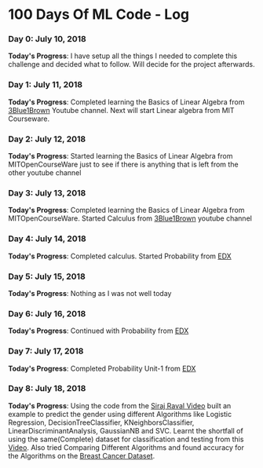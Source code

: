 # 100 Days Of ML Code - Log

### Day 0: July 10, 2018

**Today's Progress**: I have setup all the things I needed to complete this challenge and decided what to follow. Will decide for the project afterwards.

### Day 1: July 11, 2018

**Today's Progress**: Completed learning the Basics of Linear Algebra from [3Blue1Brown](https://www.youtube.com/watch?v=kjBOesZCoqc&index=1&list=PLZHQObOWTQDPD3MizzM2xVFitgF8hE_ab) Youtube channel. Next will start Linear algebra from MIT Courseware.

### Day 2: July 12, 2018

**Today's Progress**: Started learning the Basics of Linear Algebra from MITOpenCourseWare just to see if there is anything that is left from the other youtube channel

### Day 3: July 13, 2018

**Today's Progress**: Completed learning the Basics of Linear Algebra from MITOpenCourseWare. Started Calculus from [3Blue1Brown](https://www.youtube.com/playlist?list=PLZHQObOWTQDMsr9K-rj53DwVRMYO3t5Yr) youtube channel

### Day 4: July 14, 2018

**Today's Progress**: Completed calculus. Started Probability from [EDX](https://www.edx.org/course/introduction-probability-science-mitx-6-041x-2)

### Day 5: July 15, 2018

**Today's Progress**: Nothing as I was not well today

### Day 6: July 16, 2018

**Today's Progress**: Continued with Probability from [EDX](https://www.edx.org/course/introduction-probability-science-mitx-6-041x-2)

### Day 7: July 17, 2018

**Today's Progress**: Completed Probability Unit-1 from [EDX](https://www.edx.org/course/introduction-probability-science-mitx-6-041x-2)

### Day 8: July 18, 2018

**Today's Progress**: Using the code from the [Siraj Raval Video](https://www.youtube.com/watch?v=T5pRlIbr6gg&list=PL2-dafEMk2A6QKz1mrk1uIGfHkC1zZ6UU) built an example to predict the gender using different Algorithms like Logistic Regression, DecisionTreeClassifier, KNeighborsClassifier, LinearDiscriminantAnalysis, GaussianNB and SVC. 
Learnt the shortfall of using the same(Complete) dataset for classification and testing from this [Video](https://www.youtube.com/watch?v=0pP4EwWJgIU). 
Also tried Comparing Different Algorithms and found accuracy for the Algorithms on the [Breast Cancer Dataset](http://scikit-learn.org/stable/modules/generated/sklearn.datasets.load_breast_cancer.html).  

